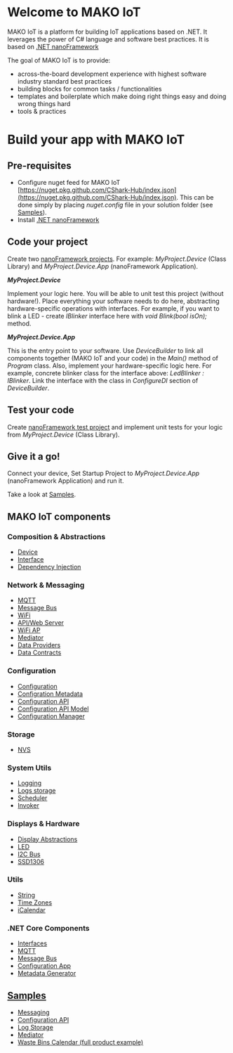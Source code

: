 # Welcome to MAKO IoT
MAKO IoT is a platform for building IoT applications based on .NET. It leverages the power of C# language and software best practices. It is based on [.NET nanoFramework](https://www.nanoframework.net/)

The goal of MAKO IoT is to provide:
* across-the-board development experience with highest software industry standard best practices
* building blocks for common tasks / functionalities
* templates and boilerplate which make doing right things easy and doing wrong things hard
* tools & practices

# Build your app with MAKO IoT

## Pre-requisites
- Configure nuget feed for MAKO IoT [https://nuget.pkg.github.com/CShark-Hub/index.json](https://nuget.pkg.github.com/CShark-Hub/index.json). This can be done simply by placing _nuget.config_ file in your solution folder (see [Samples](https://github.com/CShark-Hub/Mako-IoT.Samples)).
- Install [.NET nanoFramework](https://docs.nanoframework.net/content/getting-started-guides/index.html)

## Code your project
Create two [nanoFramework projects](https://docs.nanoframework.net/content/getting-started-guides/index.html). For example: _MyProject.Device_ (Class Library) and _MyProject.Device.App_ (nanoFramework Application).

**_MyProject.Device_**

Implement your logic here. You will be able to unit test this project (without hardware!). Place everything your software needs to do here, abstracting hardware-specific operations with interfaces. For example, if you want to blink a LED - create _IBlinker_ interface here with _void Blink(bool isOn);_ method.

**_MyProject.Device.App_**

This is the entry point to your software. Use _DeviceBuilder_ to link all components together (MAKO IoT and your code) in the _Main()_ method of _Program_ class. Also, implement your hardware-specific logic here. For example, concrete blinker class for the interface above: _LedBlinker : IBlinker_. Link the interface with the class in _ConfigureDI_ section of _DeviceBuilder_.

## Test your code
Create [nanoFramework test project](https://docs.nanoframework.net/content/unit-test/index.html) and implement unit tests for your logic from _MyProject.Device_ (Class Library).

## Give it a go!
Connect your device, Set Startup Project to _MyProject.Device.App_ (nanoFramework Application) and run it. 



Take a look at [Samples](https://github.com/CShark-Hub/Mako-IoT.Samples).

## MAKO IoT components

### Composition & Abstractions
- [Device](https://github.com/CShark-Hub/Mako-IoT.Device)
- [Interface](https://github.com/CShark-Hub/Mako-IoT.Device.Services.Interface)
- [Dependency Injection](https://github.com/CShark-Hub/Mako-IoT.Device.Services.DependencyInjection)

### Network & Messaging
- [MQTT](https://github.com/CShark-Hub/Mako-IoT.Device.Services.Mqtt)
- [Message Bus](https://github.com/CShark-Hub/Mako-IoT.Device.Services.Messaging)
- [WiFi](https://github.com/CShark-Hub/Mako-IoT.Device.Services.WiFi)
- [API/Web Server](https://github.com/CShark-Hub/Mako-IoT.Device.Services.Server)
- [WiFi AP](https://github.com/CShark-Hub/Mako-IoT.Device.Services.WiFi.AP)
- [Mediator](https://github.com/CShark-Hub/Mako-IoT.Device.Services.Mediator)
- [Data Providers](https://github.com/CShark-Hub/Mako-IoT.Device.Services.DataProviders)
- [Data Contracts](https://github.com/CShark-Hub/Mako-IoT.Messages)

### Configuration
- [Configuration](https://github.com/CShark-Hub/Mako-IoT.Device.Services.Configuration)
- [Configration Metadata](https://github.com/CShark-Hub/Mako-IoT.Device.Services.Configuration.Metadata)
- [Configuration API](https://github.com/CShark-Hub/Mako-IoT.Device.Services.ConfigurationApi)
- [Configuration API Model](https://github.com/CShark-Hub/Mako-IoT.ConfigurationApi.Model)
- [Configuration Manager](https://github.com/CShark-Hub/Mako-IoT.Device.Services.ConfigurationManager)

### Storage
- [NVS](https://github.com/CShark-Hub/Mako-IoT.Device.Services.FileStorage)

### System Utils
- [Logging](https://github.com/CShark-Hub/Mako-IoT.Device.Services.Logging)
- [Logs storage](https://github.com/CShark-Hub/Mako-IoT.Device.Services.Logging.Storage)
- [Scheduler](https://github.com/CShark-Hub/Mako-IoT.Device.Services.Scheduler)
- [Invoker](https://github.com/CShark-Hub/Mako-IoT.Invoker)


### Displays & Hardware
- [Display Abstractions](https://github.com/CShark-Hub/Mako-IoT.Device.Displays.Core)
- [LED](https://github.com/CShark-Hub/Mako-IoT.Device.Displays.Led)
- [I2C Bus](https://github.com/CShark-Hub/Mako-IoT.Device.Buses.I2C)
- [SSD1306](https://github.com/CShark-Hub/Mako-IoT.Device.Displays.SSD1306)

### Utils
- [String](https://github.com/CShark-Hub/Mako-IoT.String)
- [Time Zones](https://github.com/CShark-Hub/Mako-IoT.TimeZones)
- [iCalendar](https://github.com/CShark-Hub/Mako-IoT.ICalParser)

### .NET Core Components
- [Interfaces](https://github.com/CShark-Hub/Mako-IoT.Core.Services.Interface)
- [MQTT](https://github.com/CShark-Hub/Mako-IoT.Core.Services.Mqtt)
- [Message Bus](https://github.com/CShark-Hub/Mako-IoT.Core.Services.Messaging)
- [Configuration App](https://github.com/CShark-Hub/Mako-IoT.Core.Configuration.App.Client)
- [Metadata Generator](https://github.com/CShark-Hub/Mako-IoT.Core.Configuration.MetadataGenerator)

## [Samples](https://github.com/CShark-Hub/Mako-IoT.Samples)
- [Messaging]()
- [Configuration API](https://github.com/CShark-Hub/Mako-IoT.Samples/tree/main/ConfigurationAPI)
- [Log Storage](https://github.com/CShark-Hub/Mako-IoT.Samples/tree/main/LogStorage)
- [Mediator](https://github.com/CShark-Hub/Mako-IoT.Samples/tree/main/Mediator)
- [Waste Bins Calendar (full product example)](https://github.com/CShark-Hub/Mako-IoT.Samples/tree/main/WasteBinsCalendar)

